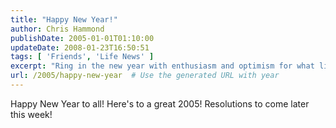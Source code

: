 ```yaml
---
title: "Happy New Year!"
author: Chris Hammond
publishDate: 2005-01-01T01:10:00
updateDate: 2008-01-23T16:50:51
tags: [ 'Friends', 'Life News' ]
excerpt: "Ring in the new year with enthusiasm and optimism for what lies ahead! Stay tuned for upcoming resolutions and goals for 2005 in our next post!"
url: /2005/happy-new-year  # Use the generated URL with year
---
```

Happy New Year to all! Here's to a great 2005! Resolutions to come later this week!

